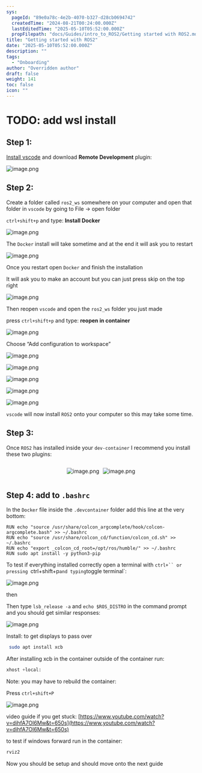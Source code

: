 ```yaml
---
sys:
  pageId: "89e0a78c-4e2b-4070-b327-d28cb0694742"
  createdTime: "2024-08-21T00:24:00.000Z"
  lastEditedTime: "2025-05-10T05:52:00.000Z"
  propFilepath: "docs/Guides/intro_to_ROS2/Getting started with ROS2.md"
title: "Getting started with ROS2"
date: "2025-05-10T05:52:00.000Z"
description: ""
tags:
  - "Onboarding"
author: "Overridden author"
draft: false
weight: 141
toc: false
icon: ""
---
```


# TODO: add wsl install

## Step 1:

[Install vscode](https://code.visualstudio.com/download) and download **Remote Development** plugin:

![image.png](https://prod-files-secure.s3.us-west-2.amazonaws.com/d518164a-d88e-44d1-a4ee-3adb3bd8bce0/efb52993-1881-4a40-b95e-6f020334f022/image.png?X-Amz-Algorithm=AWS4-HMAC-SHA256&X-Amz-Content-Sha256=UNSIGNED-PAYLOAD&X-Amz-Credential=ASIAZI2LB4663NCNNKN3%2F20250525%2Fus-west-2%2Fs3%2Faws4_request&X-Amz-Date=20250525T220754Z&X-Amz-Expires=3600&X-Amz-Security-Token=IQoJb3JpZ2luX2VjEGwaCXVzLXdlc3QtMiJHMEUCIQCWth11QXcqZ57BglDvIzM0kUwQolaD%2BCz7hmg69sowNwIgH6XRd7qu87ThBlucfywFqy2TL5THDBUwzM0MY3bOuFgq%2FwMINRAAGgw2Mzc0MjMxODM4MDUiDLvjJ2ur2t1MfsHU9ircA0TyTiWA0Q6m0%2Fsal5fpM42nY6znkGje6nbKeAfhQkl0i0Iwv3KPhdIiyk6FXQN9SRnUl8sGR7CRvQ3Gw58oN%2B1RFmzIcv3lordnwoQNxQFdLd4UcnJ8PsdcSBK7zrr3RNagl8rhUQpjlJB62cWZEkb1RIkW3fJDjULdpr0ro9dscK5zCumS78Hmes%2FGGF6M8z4ZLQDDUcZJSiILBMb4yrBF%2BqcYOFZc3DMbMaehW45PdeZiI1yYbYVYymKWnB8A5jp0bsqICmZZbGhuOxVpO5%2FvO1b4IbEcF48w5gEEQRwiNlE6UiYrC3p1syn0r2dpQ3hQJ2ssOYxfpBqB9PqD7UWa3wIPnJgNZG9xbPkj9PrPCKFd%2FoGdPtaduWJfhq7MOZfMmOXXWBUUT1sJ9EZanQnLbjMOpa8ulDA0gTUwdo94er%2FpVKDWz%2Ff76zyy4BdDNb0eTvIaMaKOYyIKoGCe1bEc%2FPWmUTUqoUuhOlD7QWqNl%2FJ0i6tRHwRS8d3qCVlxjadQ%2FlpTHdWxYvksBATop9h2e9qK8khC%2BxYOJ%2B8q3pPU5b2HOHgpWZDzT1Oj%2BGfm3ArWsgHD3Wmnr%2BmpwFHCBbnjgGUvSN9p9vBcWS85ZfpfvEXeTSEgCeWIjTNWMKD1zcEGOqUBWjS6%2FSVarUh2xKXg92WeoT3ea3jb46R9JFj9oTR8twCnvUdD8x%2BUdHY9twrpMiKmc9qZRAH8pqKikeGCLQCdZg0H%2BblplCJE1V0zsoQZRL37i3jsRkqIUePIPzpZ%2Ff9JGu%2BxA0qSJL9REK8CVBy%2FR92p3dRI5YLj8hBTmy71%2FCcDkyeEqnpP5iPHnlY5cABmB7EZ5WsOUUTlNlilfbnoT7FUg78Q&X-Amz-Signature=39236d43beede11a90d028bdfd980d118f5d4fd9e328294063fe6168b881b84d&X-Amz-SignedHeaders=host&x-id=GetObject)

## Step 2:

Create a folder called `ros2_ws` somewhere on your computer and open that folder in `vscode` by going to File → open folder 

`ctrl+shift+p` and type: **Install Docker**

![image.png](https://prod-files-secure.s3.us-west-2.amazonaws.com/d518164a-d88e-44d1-a4ee-3adb3bd8bce0/2269dc0e-1cd5-47ff-bceb-c04ad9b2eab0/image.png?X-Amz-Algorithm=AWS4-HMAC-SHA256&X-Amz-Content-Sha256=UNSIGNED-PAYLOAD&X-Amz-Credential=ASIAZI2LB4663NCNNKN3%2F20250525%2Fus-west-2%2Fs3%2Faws4_request&X-Amz-Date=20250525T220754Z&X-Amz-Expires=3600&X-Amz-Security-Token=IQoJb3JpZ2luX2VjEGwaCXVzLXdlc3QtMiJHMEUCIQCWth11QXcqZ57BglDvIzM0kUwQolaD%2BCz7hmg69sowNwIgH6XRd7qu87ThBlucfywFqy2TL5THDBUwzM0MY3bOuFgq%2FwMINRAAGgw2Mzc0MjMxODM4MDUiDLvjJ2ur2t1MfsHU9ircA0TyTiWA0Q6m0%2Fsal5fpM42nY6znkGje6nbKeAfhQkl0i0Iwv3KPhdIiyk6FXQN9SRnUl8sGR7CRvQ3Gw58oN%2B1RFmzIcv3lordnwoQNxQFdLd4UcnJ8PsdcSBK7zrr3RNagl8rhUQpjlJB62cWZEkb1RIkW3fJDjULdpr0ro9dscK5zCumS78Hmes%2FGGF6M8z4ZLQDDUcZJSiILBMb4yrBF%2BqcYOFZc3DMbMaehW45PdeZiI1yYbYVYymKWnB8A5jp0bsqICmZZbGhuOxVpO5%2FvO1b4IbEcF48w5gEEQRwiNlE6UiYrC3p1syn0r2dpQ3hQJ2ssOYxfpBqB9PqD7UWa3wIPnJgNZG9xbPkj9PrPCKFd%2FoGdPtaduWJfhq7MOZfMmOXXWBUUT1sJ9EZanQnLbjMOpa8ulDA0gTUwdo94er%2FpVKDWz%2Ff76zyy4BdDNb0eTvIaMaKOYyIKoGCe1bEc%2FPWmUTUqoUuhOlD7QWqNl%2FJ0i6tRHwRS8d3qCVlxjadQ%2FlpTHdWxYvksBATop9h2e9qK8khC%2BxYOJ%2B8q3pPU5b2HOHgpWZDzT1Oj%2BGfm3ArWsgHD3Wmnr%2BmpwFHCBbnjgGUvSN9p9vBcWS85ZfpfvEXeTSEgCeWIjTNWMKD1zcEGOqUBWjS6%2FSVarUh2xKXg92WeoT3ea3jb46R9JFj9oTR8twCnvUdD8x%2BUdHY9twrpMiKmc9qZRAH8pqKikeGCLQCdZg0H%2BblplCJE1V0zsoQZRL37i3jsRkqIUePIPzpZ%2Ff9JGu%2BxA0qSJL9REK8CVBy%2FR92p3dRI5YLj8hBTmy71%2FCcDkyeEqnpP5iPHnlY5cABmB7EZ5WsOUUTlNlilfbnoT7FUg78Q&X-Amz-Signature=608a5c1148870b89013365afdc8d08c8f1126db38af569b230018d195ca11f27&X-Amz-SignedHeaders=host&x-id=GetObject)

The `Docker` install will take sometime and at the end it will ask you to restart

![image.png](https://prod-files-secure.s3.us-west-2.amazonaws.com/d518164a-d88e-44d1-a4ee-3adb3bd8bce0/ed233f78-be33-4b1f-b89c-9c346c0e961e/image.png?X-Amz-Algorithm=AWS4-HMAC-SHA256&X-Amz-Content-Sha256=UNSIGNED-PAYLOAD&X-Amz-Credential=ASIAZI2LB4663NCNNKN3%2F20250525%2Fus-west-2%2Fs3%2Faws4_request&X-Amz-Date=20250525T220754Z&X-Amz-Expires=3600&X-Amz-Security-Token=IQoJb3JpZ2luX2VjEGwaCXVzLXdlc3QtMiJHMEUCIQCWth11QXcqZ57BglDvIzM0kUwQolaD%2BCz7hmg69sowNwIgH6XRd7qu87ThBlucfywFqy2TL5THDBUwzM0MY3bOuFgq%2FwMINRAAGgw2Mzc0MjMxODM4MDUiDLvjJ2ur2t1MfsHU9ircA0TyTiWA0Q6m0%2Fsal5fpM42nY6znkGje6nbKeAfhQkl0i0Iwv3KPhdIiyk6FXQN9SRnUl8sGR7CRvQ3Gw58oN%2B1RFmzIcv3lordnwoQNxQFdLd4UcnJ8PsdcSBK7zrr3RNagl8rhUQpjlJB62cWZEkb1RIkW3fJDjULdpr0ro9dscK5zCumS78Hmes%2FGGF6M8z4ZLQDDUcZJSiILBMb4yrBF%2BqcYOFZc3DMbMaehW45PdeZiI1yYbYVYymKWnB8A5jp0bsqICmZZbGhuOxVpO5%2FvO1b4IbEcF48w5gEEQRwiNlE6UiYrC3p1syn0r2dpQ3hQJ2ssOYxfpBqB9PqD7UWa3wIPnJgNZG9xbPkj9PrPCKFd%2FoGdPtaduWJfhq7MOZfMmOXXWBUUT1sJ9EZanQnLbjMOpa8ulDA0gTUwdo94er%2FpVKDWz%2Ff76zyy4BdDNb0eTvIaMaKOYyIKoGCe1bEc%2FPWmUTUqoUuhOlD7QWqNl%2FJ0i6tRHwRS8d3qCVlxjadQ%2FlpTHdWxYvksBATop9h2e9qK8khC%2BxYOJ%2B8q3pPU5b2HOHgpWZDzT1Oj%2BGfm3ArWsgHD3Wmnr%2BmpwFHCBbnjgGUvSN9p9vBcWS85ZfpfvEXeTSEgCeWIjTNWMKD1zcEGOqUBWjS6%2FSVarUh2xKXg92WeoT3ea3jb46R9JFj9oTR8twCnvUdD8x%2BUdHY9twrpMiKmc9qZRAH8pqKikeGCLQCdZg0H%2BblplCJE1V0zsoQZRL37i3jsRkqIUePIPzpZ%2Ff9JGu%2BxA0qSJL9REK8CVBy%2FR92p3dRI5YLj8hBTmy71%2FCcDkyeEqnpP5iPHnlY5cABmB7EZ5WsOUUTlNlilfbnoT7FUg78Q&X-Amz-Signature=22505b692dc8499e361cc72468df9598528e53aa20db5d08c01cb7062bbda899&X-Amz-SignedHeaders=host&x-id=GetObject)

Once you restart open `Docker` and finish the installation

It will ask you to make an account but you can just press skip on the top right

![image.png](https://prod-files-secure.s3.us-west-2.amazonaws.com/d518164a-d88e-44d1-a4ee-3adb3bd8bce0/21010ad9-1659-4fd9-9f59-9932a09b2a3d/image.png?X-Amz-Algorithm=AWS4-HMAC-SHA256&X-Amz-Content-Sha256=UNSIGNED-PAYLOAD&X-Amz-Credential=ASIAZI2LB4663NCNNKN3%2F20250525%2Fus-west-2%2Fs3%2Faws4_request&X-Amz-Date=20250525T220754Z&X-Amz-Expires=3600&X-Amz-Security-Token=IQoJb3JpZ2luX2VjEGwaCXVzLXdlc3QtMiJHMEUCIQCWth11QXcqZ57BglDvIzM0kUwQolaD%2BCz7hmg69sowNwIgH6XRd7qu87ThBlucfywFqy2TL5THDBUwzM0MY3bOuFgq%2FwMINRAAGgw2Mzc0MjMxODM4MDUiDLvjJ2ur2t1MfsHU9ircA0TyTiWA0Q6m0%2Fsal5fpM42nY6znkGje6nbKeAfhQkl0i0Iwv3KPhdIiyk6FXQN9SRnUl8sGR7CRvQ3Gw58oN%2B1RFmzIcv3lordnwoQNxQFdLd4UcnJ8PsdcSBK7zrr3RNagl8rhUQpjlJB62cWZEkb1RIkW3fJDjULdpr0ro9dscK5zCumS78Hmes%2FGGF6M8z4ZLQDDUcZJSiILBMb4yrBF%2BqcYOFZc3DMbMaehW45PdeZiI1yYbYVYymKWnB8A5jp0bsqICmZZbGhuOxVpO5%2FvO1b4IbEcF48w5gEEQRwiNlE6UiYrC3p1syn0r2dpQ3hQJ2ssOYxfpBqB9PqD7UWa3wIPnJgNZG9xbPkj9PrPCKFd%2FoGdPtaduWJfhq7MOZfMmOXXWBUUT1sJ9EZanQnLbjMOpa8ulDA0gTUwdo94er%2FpVKDWz%2Ff76zyy4BdDNb0eTvIaMaKOYyIKoGCe1bEc%2FPWmUTUqoUuhOlD7QWqNl%2FJ0i6tRHwRS8d3qCVlxjadQ%2FlpTHdWxYvksBATop9h2e9qK8khC%2BxYOJ%2B8q3pPU5b2HOHgpWZDzT1Oj%2BGfm3ArWsgHD3Wmnr%2BmpwFHCBbnjgGUvSN9p9vBcWS85ZfpfvEXeTSEgCeWIjTNWMKD1zcEGOqUBWjS6%2FSVarUh2xKXg92WeoT3ea3jb46R9JFj9oTR8twCnvUdD8x%2BUdHY9twrpMiKmc9qZRAH8pqKikeGCLQCdZg0H%2BblplCJE1V0zsoQZRL37i3jsRkqIUePIPzpZ%2Ff9JGu%2BxA0qSJL9REK8CVBy%2FR92p3dRI5YLj8hBTmy71%2FCcDkyeEqnpP5iPHnlY5cABmB7EZ5WsOUUTlNlilfbnoT7FUg78Q&X-Amz-Signature=69643858dfdf780a3d4475ed04d915faaa2674278fddfa87a6910274facdbdd5&X-Amz-SignedHeaders=host&x-id=GetObject)

Then reopen `vscode` and open the `ros2_ws` folder you just made

press `ctrl+shift+p` and type: **reopen in container**

![image.png](https://prod-files-secure.s3.us-west-2.amazonaws.com/d518164a-d88e-44d1-a4ee-3adb3bd8bce0/4e93b8c2-41ad-488c-8095-c74205196118/image.png?X-Amz-Algorithm=AWS4-HMAC-SHA256&X-Amz-Content-Sha256=UNSIGNED-PAYLOAD&X-Amz-Credential=ASIAZI2LB4663NCNNKN3%2F20250525%2Fus-west-2%2Fs3%2Faws4_request&X-Amz-Date=20250525T220754Z&X-Amz-Expires=3600&X-Amz-Security-Token=IQoJb3JpZ2luX2VjEGwaCXVzLXdlc3QtMiJHMEUCIQCWth11QXcqZ57BglDvIzM0kUwQolaD%2BCz7hmg69sowNwIgH6XRd7qu87ThBlucfywFqy2TL5THDBUwzM0MY3bOuFgq%2FwMINRAAGgw2Mzc0MjMxODM4MDUiDLvjJ2ur2t1MfsHU9ircA0TyTiWA0Q6m0%2Fsal5fpM42nY6znkGje6nbKeAfhQkl0i0Iwv3KPhdIiyk6FXQN9SRnUl8sGR7CRvQ3Gw58oN%2B1RFmzIcv3lordnwoQNxQFdLd4UcnJ8PsdcSBK7zrr3RNagl8rhUQpjlJB62cWZEkb1RIkW3fJDjULdpr0ro9dscK5zCumS78Hmes%2FGGF6M8z4ZLQDDUcZJSiILBMb4yrBF%2BqcYOFZc3DMbMaehW45PdeZiI1yYbYVYymKWnB8A5jp0bsqICmZZbGhuOxVpO5%2FvO1b4IbEcF48w5gEEQRwiNlE6UiYrC3p1syn0r2dpQ3hQJ2ssOYxfpBqB9PqD7UWa3wIPnJgNZG9xbPkj9PrPCKFd%2FoGdPtaduWJfhq7MOZfMmOXXWBUUT1sJ9EZanQnLbjMOpa8ulDA0gTUwdo94er%2FpVKDWz%2Ff76zyy4BdDNb0eTvIaMaKOYyIKoGCe1bEc%2FPWmUTUqoUuhOlD7QWqNl%2FJ0i6tRHwRS8d3qCVlxjadQ%2FlpTHdWxYvksBATop9h2e9qK8khC%2BxYOJ%2B8q3pPU5b2HOHgpWZDzT1Oj%2BGfm3ArWsgHD3Wmnr%2BmpwFHCBbnjgGUvSN9p9vBcWS85ZfpfvEXeTSEgCeWIjTNWMKD1zcEGOqUBWjS6%2FSVarUh2xKXg92WeoT3ea3jb46R9JFj9oTR8twCnvUdD8x%2BUdHY9twrpMiKmc9qZRAH8pqKikeGCLQCdZg0H%2BblplCJE1V0zsoQZRL37i3jsRkqIUePIPzpZ%2Ff9JGu%2BxA0qSJL9REK8CVBy%2FR92p3dRI5YLj8hBTmy71%2FCcDkyeEqnpP5iPHnlY5cABmB7EZ5WsOUUTlNlilfbnoT7FUg78Q&X-Amz-Signature=d21968a280f7b4455cc9ff6f3c025cad3e6e9a08a3eedb27c43c3c64f8d74317&X-Amz-SignedHeaders=host&x-id=GetObject)

Choose “Add configuration to workspace”

![image.png](https://prod-files-secure.s3.us-west-2.amazonaws.com/d518164a-d88e-44d1-a4ee-3adb3bd8bce0/9560b282-5060-4989-ba37-97e7b2c22476/image.png?X-Amz-Algorithm=AWS4-HMAC-SHA256&X-Amz-Content-Sha256=UNSIGNED-PAYLOAD&X-Amz-Credential=ASIAZI2LB4663NCNNKN3%2F20250525%2Fus-west-2%2Fs3%2Faws4_request&X-Amz-Date=20250525T220754Z&X-Amz-Expires=3600&X-Amz-Security-Token=IQoJb3JpZ2luX2VjEGwaCXVzLXdlc3QtMiJHMEUCIQCWth11QXcqZ57BglDvIzM0kUwQolaD%2BCz7hmg69sowNwIgH6XRd7qu87ThBlucfywFqy2TL5THDBUwzM0MY3bOuFgq%2FwMINRAAGgw2Mzc0MjMxODM4MDUiDLvjJ2ur2t1MfsHU9ircA0TyTiWA0Q6m0%2Fsal5fpM42nY6znkGje6nbKeAfhQkl0i0Iwv3KPhdIiyk6FXQN9SRnUl8sGR7CRvQ3Gw58oN%2B1RFmzIcv3lordnwoQNxQFdLd4UcnJ8PsdcSBK7zrr3RNagl8rhUQpjlJB62cWZEkb1RIkW3fJDjULdpr0ro9dscK5zCumS78Hmes%2FGGF6M8z4ZLQDDUcZJSiILBMb4yrBF%2BqcYOFZc3DMbMaehW45PdeZiI1yYbYVYymKWnB8A5jp0bsqICmZZbGhuOxVpO5%2FvO1b4IbEcF48w5gEEQRwiNlE6UiYrC3p1syn0r2dpQ3hQJ2ssOYxfpBqB9PqD7UWa3wIPnJgNZG9xbPkj9PrPCKFd%2FoGdPtaduWJfhq7MOZfMmOXXWBUUT1sJ9EZanQnLbjMOpa8ulDA0gTUwdo94er%2FpVKDWz%2Ff76zyy4BdDNb0eTvIaMaKOYyIKoGCe1bEc%2FPWmUTUqoUuhOlD7QWqNl%2FJ0i6tRHwRS8d3qCVlxjadQ%2FlpTHdWxYvksBATop9h2e9qK8khC%2BxYOJ%2B8q3pPU5b2HOHgpWZDzT1Oj%2BGfm3ArWsgHD3Wmnr%2BmpwFHCBbnjgGUvSN9p9vBcWS85ZfpfvEXeTSEgCeWIjTNWMKD1zcEGOqUBWjS6%2FSVarUh2xKXg92WeoT3ea3jb46R9JFj9oTR8twCnvUdD8x%2BUdHY9twrpMiKmc9qZRAH8pqKikeGCLQCdZg0H%2BblplCJE1V0zsoQZRL37i3jsRkqIUePIPzpZ%2Ff9JGu%2BxA0qSJL9REK8CVBy%2FR92p3dRI5YLj8hBTmy71%2FCcDkyeEqnpP5iPHnlY5cABmB7EZ5WsOUUTlNlilfbnoT7FUg78Q&X-Amz-Signature=414dfd93af50ff393c8c51ef591070855e3869498317676ec8573b8b9c3ebf78&X-Amz-SignedHeaders=host&x-id=GetObject)

![image.png](https://prod-files-secure.s3.us-west-2.amazonaws.com/d518164a-d88e-44d1-a4ee-3adb3bd8bce0/2ee63f81-886b-48e8-a553-dc6e5eac99e4/image.png?X-Amz-Algorithm=AWS4-HMAC-SHA256&X-Amz-Content-Sha256=UNSIGNED-PAYLOAD&X-Amz-Credential=ASIAZI2LB4663NCNNKN3%2F20250525%2Fus-west-2%2Fs3%2Faws4_request&X-Amz-Date=20250525T220754Z&X-Amz-Expires=3600&X-Amz-Security-Token=IQoJb3JpZ2luX2VjEGwaCXVzLXdlc3QtMiJHMEUCIQCWth11QXcqZ57BglDvIzM0kUwQolaD%2BCz7hmg69sowNwIgH6XRd7qu87ThBlucfywFqy2TL5THDBUwzM0MY3bOuFgq%2FwMINRAAGgw2Mzc0MjMxODM4MDUiDLvjJ2ur2t1MfsHU9ircA0TyTiWA0Q6m0%2Fsal5fpM42nY6znkGje6nbKeAfhQkl0i0Iwv3KPhdIiyk6FXQN9SRnUl8sGR7CRvQ3Gw58oN%2B1RFmzIcv3lordnwoQNxQFdLd4UcnJ8PsdcSBK7zrr3RNagl8rhUQpjlJB62cWZEkb1RIkW3fJDjULdpr0ro9dscK5zCumS78Hmes%2FGGF6M8z4ZLQDDUcZJSiILBMb4yrBF%2BqcYOFZc3DMbMaehW45PdeZiI1yYbYVYymKWnB8A5jp0bsqICmZZbGhuOxVpO5%2FvO1b4IbEcF48w5gEEQRwiNlE6UiYrC3p1syn0r2dpQ3hQJ2ssOYxfpBqB9PqD7UWa3wIPnJgNZG9xbPkj9PrPCKFd%2FoGdPtaduWJfhq7MOZfMmOXXWBUUT1sJ9EZanQnLbjMOpa8ulDA0gTUwdo94er%2FpVKDWz%2Ff76zyy4BdDNb0eTvIaMaKOYyIKoGCe1bEc%2FPWmUTUqoUuhOlD7QWqNl%2FJ0i6tRHwRS8d3qCVlxjadQ%2FlpTHdWxYvksBATop9h2e9qK8khC%2BxYOJ%2B8q3pPU5b2HOHgpWZDzT1Oj%2BGfm3ArWsgHD3Wmnr%2BmpwFHCBbnjgGUvSN9p9vBcWS85ZfpfvEXeTSEgCeWIjTNWMKD1zcEGOqUBWjS6%2FSVarUh2xKXg92WeoT3ea3jb46R9JFj9oTR8twCnvUdD8x%2BUdHY9twrpMiKmc9qZRAH8pqKikeGCLQCdZg0H%2BblplCJE1V0zsoQZRL37i3jsRkqIUePIPzpZ%2Ff9JGu%2BxA0qSJL9REK8CVBy%2FR92p3dRI5YLj8hBTmy71%2FCcDkyeEqnpP5iPHnlY5cABmB7EZ5WsOUUTlNlilfbnoT7FUg78Q&X-Amz-Signature=302605b06049f2921f7287ea8a0a3a5813b054903454f5c69349499e02fd8630&X-Amz-SignedHeaders=host&x-id=GetObject)

![image.png](https://prod-files-secure.s3.us-west-2.amazonaws.com/d518164a-d88e-44d1-a4ee-3adb3bd8bce0/ae1580b2-b048-407e-aed9-b584224a7a04/image.png?X-Amz-Algorithm=AWS4-HMAC-SHA256&X-Amz-Content-Sha256=UNSIGNED-PAYLOAD&X-Amz-Credential=ASIAZI2LB4663NCNNKN3%2F20250525%2Fus-west-2%2Fs3%2Faws4_request&X-Amz-Date=20250525T220754Z&X-Amz-Expires=3600&X-Amz-Security-Token=IQoJb3JpZ2luX2VjEGwaCXVzLXdlc3QtMiJHMEUCIQCWth11QXcqZ57BglDvIzM0kUwQolaD%2BCz7hmg69sowNwIgH6XRd7qu87ThBlucfywFqy2TL5THDBUwzM0MY3bOuFgq%2FwMINRAAGgw2Mzc0MjMxODM4MDUiDLvjJ2ur2t1MfsHU9ircA0TyTiWA0Q6m0%2Fsal5fpM42nY6znkGje6nbKeAfhQkl0i0Iwv3KPhdIiyk6FXQN9SRnUl8sGR7CRvQ3Gw58oN%2B1RFmzIcv3lordnwoQNxQFdLd4UcnJ8PsdcSBK7zrr3RNagl8rhUQpjlJB62cWZEkb1RIkW3fJDjULdpr0ro9dscK5zCumS78Hmes%2FGGF6M8z4ZLQDDUcZJSiILBMb4yrBF%2BqcYOFZc3DMbMaehW45PdeZiI1yYbYVYymKWnB8A5jp0bsqICmZZbGhuOxVpO5%2FvO1b4IbEcF48w5gEEQRwiNlE6UiYrC3p1syn0r2dpQ3hQJ2ssOYxfpBqB9PqD7UWa3wIPnJgNZG9xbPkj9PrPCKFd%2FoGdPtaduWJfhq7MOZfMmOXXWBUUT1sJ9EZanQnLbjMOpa8ulDA0gTUwdo94er%2FpVKDWz%2Ff76zyy4BdDNb0eTvIaMaKOYyIKoGCe1bEc%2FPWmUTUqoUuhOlD7QWqNl%2FJ0i6tRHwRS8d3qCVlxjadQ%2FlpTHdWxYvksBATop9h2e9qK8khC%2BxYOJ%2B8q3pPU5b2HOHgpWZDzT1Oj%2BGfm3ArWsgHD3Wmnr%2BmpwFHCBbnjgGUvSN9p9vBcWS85ZfpfvEXeTSEgCeWIjTNWMKD1zcEGOqUBWjS6%2FSVarUh2xKXg92WeoT3ea3jb46R9JFj9oTR8twCnvUdD8x%2BUdHY9twrpMiKmc9qZRAH8pqKikeGCLQCdZg0H%2BblplCJE1V0zsoQZRL37i3jsRkqIUePIPzpZ%2Ff9JGu%2BxA0qSJL9REK8CVBy%2FR92p3dRI5YLj8hBTmy71%2FCcDkyeEqnpP5iPHnlY5cABmB7EZ5WsOUUTlNlilfbnoT7FUg78Q&X-Amz-Signature=161b0ad9a668704a6d02768d9e5c7ab8095c110a0bbefa62ea745fefc11893e5&X-Amz-SignedHeaders=host&x-id=GetObject)

![image.png](https://prod-files-secure.s3.us-west-2.amazonaws.com/d518164a-d88e-44d1-a4ee-3adb3bd8bce0/53255b28-f75e-430f-b9e3-c0ac8577e42b/image.png?X-Amz-Algorithm=AWS4-HMAC-SHA256&X-Amz-Content-Sha256=UNSIGNED-PAYLOAD&X-Amz-Credential=ASIAZI2LB4663NCNNKN3%2F20250525%2Fus-west-2%2Fs3%2Faws4_request&X-Amz-Date=20250525T220754Z&X-Amz-Expires=3600&X-Amz-Security-Token=IQoJb3JpZ2luX2VjEGwaCXVzLXdlc3QtMiJHMEUCIQCWth11QXcqZ57BglDvIzM0kUwQolaD%2BCz7hmg69sowNwIgH6XRd7qu87ThBlucfywFqy2TL5THDBUwzM0MY3bOuFgq%2FwMINRAAGgw2Mzc0MjMxODM4MDUiDLvjJ2ur2t1MfsHU9ircA0TyTiWA0Q6m0%2Fsal5fpM42nY6znkGje6nbKeAfhQkl0i0Iwv3KPhdIiyk6FXQN9SRnUl8sGR7CRvQ3Gw58oN%2B1RFmzIcv3lordnwoQNxQFdLd4UcnJ8PsdcSBK7zrr3RNagl8rhUQpjlJB62cWZEkb1RIkW3fJDjULdpr0ro9dscK5zCumS78Hmes%2FGGF6M8z4ZLQDDUcZJSiILBMb4yrBF%2BqcYOFZc3DMbMaehW45PdeZiI1yYbYVYymKWnB8A5jp0bsqICmZZbGhuOxVpO5%2FvO1b4IbEcF48w5gEEQRwiNlE6UiYrC3p1syn0r2dpQ3hQJ2ssOYxfpBqB9PqD7UWa3wIPnJgNZG9xbPkj9PrPCKFd%2FoGdPtaduWJfhq7MOZfMmOXXWBUUT1sJ9EZanQnLbjMOpa8ulDA0gTUwdo94er%2FpVKDWz%2Ff76zyy4BdDNb0eTvIaMaKOYyIKoGCe1bEc%2FPWmUTUqoUuhOlD7QWqNl%2FJ0i6tRHwRS8d3qCVlxjadQ%2FlpTHdWxYvksBATop9h2e9qK8khC%2BxYOJ%2B8q3pPU5b2HOHgpWZDzT1Oj%2BGfm3ArWsgHD3Wmnr%2BmpwFHCBbnjgGUvSN9p9vBcWS85ZfpfvEXeTSEgCeWIjTNWMKD1zcEGOqUBWjS6%2FSVarUh2xKXg92WeoT3ea3jb46R9JFj9oTR8twCnvUdD8x%2BUdHY9twrpMiKmc9qZRAH8pqKikeGCLQCdZg0H%2BblplCJE1V0zsoQZRL37i3jsRkqIUePIPzpZ%2Ff9JGu%2BxA0qSJL9REK8CVBy%2FR92p3dRI5YLj8hBTmy71%2FCcDkyeEqnpP5iPHnlY5cABmB7EZ5WsOUUTlNlilfbnoT7FUg78Q&X-Amz-Signature=577aab71f8afe62b5d32a235b4bd19532c7d815cc435961ba7adb29a010b91b4&X-Amz-SignedHeaders=host&x-id=GetObject)

![image.png](https://prod-files-secure.s3.us-west-2.amazonaws.com/d518164a-d88e-44d1-a4ee-3adb3bd8bce0/7c562767-5af9-4ffb-97d1-327bcdf4ee00/image.png?X-Amz-Algorithm=AWS4-HMAC-SHA256&X-Amz-Content-Sha256=UNSIGNED-PAYLOAD&X-Amz-Credential=ASIAZI2LB4663NCNNKN3%2F20250525%2Fus-west-2%2Fs3%2Faws4_request&X-Amz-Date=20250525T220754Z&X-Amz-Expires=3600&X-Amz-Security-Token=IQoJb3JpZ2luX2VjEGwaCXVzLXdlc3QtMiJHMEUCIQCWth11QXcqZ57BglDvIzM0kUwQolaD%2BCz7hmg69sowNwIgH6XRd7qu87ThBlucfywFqy2TL5THDBUwzM0MY3bOuFgq%2FwMINRAAGgw2Mzc0MjMxODM4MDUiDLvjJ2ur2t1MfsHU9ircA0TyTiWA0Q6m0%2Fsal5fpM42nY6znkGje6nbKeAfhQkl0i0Iwv3KPhdIiyk6FXQN9SRnUl8sGR7CRvQ3Gw58oN%2B1RFmzIcv3lordnwoQNxQFdLd4UcnJ8PsdcSBK7zrr3RNagl8rhUQpjlJB62cWZEkb1RIkW3fJDjULdpr0ro9dscK5zCumS78Hmes%2FGGF6M8z4ZLQDDUcZJSiILBMb4yrBF%2BqcYOFZc3DMbMaehW45PdeZiI1yYbYVYymKWnB8A5jp0bsqICmZZbGhuOxVpO5%2FvO1b4IbEcF48w5gEEQRwiNlE6UiYrC3p1syn0r2dpQ3hQJ2ssOYxfpBqB9PqD7UWa3wIPnJgNZG9xbPkj9PrPCKFd%2FoGdPtaduWJfhq7MOZfMmOXXWBUUT1sJ9EZanQnLbjMOpa8ulDA0gTUwdo94er%2FpVKDWz%2Ff76zyy4BdDNb0eTvIaMaKOYyIKoGCe1bEc%2FPWmUTUqoUuhOlD7QWqNl%2FJ0i6tRHwRS8d3qCVlxjadQ%2FlpTHdWxYvksBATop9h2e9qK8khC%2BxYOJ%2B8q3pPU5b2HOHgpWZDzT1Oj%2BGfm3ArWsgHD3Wmnr%2BmpwFHCBbnjgGUvSN9p9vBcWS85ZfpfvEXeTSEgCeWIjTNWMKD1zcEGOqUBWjS6%2FSVarUh2xKXg92WeoT3ea3jb46R9JFj9oTR8twCnvUdD8x%2BUdHY9twrpMiKmc9qZRAH8pqKikeGCLQCdZg0H%2BblplCJE1V0zsoQZRL37i3jsRkqIUePIPzpZ%2Ff9JGu%2BxA0qSJL9REK8CVBy%2FR92p3dRI5YLj8hBTmy71%2FCcDkyeEqnpP5iPHnlY5cABmB7EZ5WsOUUTlNlilfbnoT7FUg78Q&X-Amz-Signature=482db5fe661c85964da99d5d2f76e133f26e922ebae6b4cb34c191a951070cfe&X-Amz-SignedHeaders=host&x-id=GetObject)

`vscode` will now install `ROS2` onto your computer so this may take some time.

## Step 3:

Once `ROS2` has installed inside your `dev-container` I recommend you install these two plugins:

<div style="display: flex;flex-direction: row; column-gap:10px; max-width: 630px;justify-content: center;">
<div>

![image.png](https://prod-files-secure.s3.us-west-2.amazonaws.com/d518164a-d88e-44d1-a4ee-3adb3bd8bce0/3fc3d550-5a54-4ba1-ba6b-faa01cdb7369/image.png?X-Amz-Algorithm=AWS4-HMAC-SHA256&X-Amz-Content-Sha256=UNSIGNED-PAYLOAD&X-Amz-Credential=ASIAZI2LB466UGZAPW35%2F20250525%2Fus-west-2%2Fs3%2Faws4_request&X-Amz-Date=20250525T220757Z&X-Amz-Expires=3600&X-Amz-Security-Token=IQoJb3JpZ2luX2VjEGwaCXVzLXdlc3QtMiJGMEQCIDVSi7j3uiS3YOa%2FEW4fhlTv%2B7tl5eikresw7SZWmaR%2BAiB2VJz3KMqsoOOYsYchy8rL4N0k0%2FmEMpvTeEjrvojkdSr%2FAwg1EAAaDDYzNzQyMzE4MzgwNSIMw21Jqxt6znOBNNrjKtwDaYE%2FRAw5gAK0Js8l21nmi3%2Fj5owZlBKI7nubfkSr5Faxg6gc323e76%2Fl8c%2BBCyC53efXuCRukNqHn0c34CWWOkaEe0OA3BlqBL4yj%2FPn%2FxVRIg9xFWtxCAFju5yi9CHIZ8%2BY1O8FOYMN01I5QEeE0v9RbrQl451eKCer%2Bi6iF%2FvF3pxtVmUXt62K03uaT62HdqLuYuuZu5BZ8jiHhV1gQD5klPk5dVSlExivPnTnxKtFOSuD5yRge9dAZfsO0po3ENxqxz73xAZHYf5G2z83dFxaN7uuNlf4Ssgh9uHTZjXh5XAAAvAjIqz4iWg2LikLs6cGkjK0GkCcR7hCMHc6DyXvGdbFClOYG13e8zyFxi6BwYFzGpHrJPGC%2FMHQEXc63aeyQq6KgOfzuF1wzWtHjH5dCNq8XFqUZnKVayaUH1CPZgxFkSx9qxI0Fxr54h0eS%2B3s4nqBPvOXb%2FcrOXWZ3D40VolhKHATnwQlQ45FsyG56sX9u0%2BMSvH2XzHes1LU6TM7NC1bMsf7ZZdIHE%2BMtDkkEHn2CN2zMq8sgg0kdvR94O59%2F1RNnqaf%2Fqsj8j9a%2B6O%2B3WvUtZdvngs1pm2Wt%2BTXY99b1UaILPN%2BTpLYg8l0gIprG2i%2FKY5Nhiown%2FXNwQY6pgEcBe6VWyIKNMnohFn9zkFsgws8eyiDZHitoHu8%2FOlyoZ3r9GT9gcTl%2BuiUBl3zz9qHgPld5fme6Vv8w09Eutp%2BDvlyRTkx6gVrdPQs5qiYkOcsMxUlOiGg8kxkof40IuzcZ06stuGmr3ND4plvNg7hgL76dLwWgmZ1Pfg8Gtx17Wg357ikZ3ADoJdRQKv0Y%2BJcUE%2F7B61Cp1%2FVwWsKUaKhHZBXbDV3&X-Amz-Signature=46e992d3fc966b24395ac45ee8b190d2f06c8b52725654ada3d81e0cce45efbf&X-Amz-SignedHeaders=host&x-id=GetObject)

</div>
<div>

![image.png](https://prod-files-secure.s3.us-west-2.amazonaws.com/d518164a-d88e-44d1-a4ee-3adb3bd8bce0/d994cc66-13c2-4093-a5a3-f84cf4601a82/image.png?X-Amz-Algorithm=AWS4-HMAC-SHA256&X-Amz-Content-Sha256=UNSIGNED-PAYLOAD&X-Amz-Credential=ASIAZI2LB466Q6ZQWOMR%2F20250525%2Fus-west-2%2Fs3%2Faws4_request&X-Amz-Date=20250525T220758Z&X-Amz-Expires=3600&X-Amz-Security-Token=IQoJb3JpZ2luX2VjEGwaCXVzLXdlc3QtMiJHMEUCICpu%2Bz228AdrI3bXKFRKJKKe5bE0xfIyinPckSK5gMKEAiEAwdS6yW%2Fclp3%2BFg4hZppb%2Ba7eHLmLPzeaRUmnSE6FkZEq%2FwMINRAAGgw2Mzc0MjMxODM4MDUiDIfj24oVpaWHOT40jircA0WxiaFOtq0isIkbXR58EKcAsfTfSDjg8Laz7iMYDsX%2FcZKNpg%2FWf0HsmHmK8UfKKdE%2Fo8y%2BTs30l%2BZD94gCzPiFPKxQ1N%2FeJcZhWbK%2BU7%2FZ6UT9AuEt%2F%2BtiMk6o3KmtWDNbqVRO5P51im7w%2BZhUFfZgxtVG0yXrRAJw7%2FM0U9RuOp9gvDCb2l5zzSQuSEgpQtaObGBJmWzQ0Jrz%2BRpKdVGlc2wZ6gJb2GZpFidEg%2BP91cK1YJoHlx2kEtxO%2FL0vhJdIKr%2FNMpm8cWIfl6wZnR2aqR7k%2FH4SlWbKCWzgqxCzW7psHBoqecRfYub6%2Bqj3eJofyuUMquIw9eEbMP4mHeKcNCjLnCO%2FZjkxWM9qN1RxU3zy9LMmg3vCqscI7VcUXDSNAnN5D8sV9lpitJ8kBfJmxoEmBGzgLxvxECcatH3q6g7DWRIWrQOBdFEtCprB8Ppv7TalQY9Wrz97M%2BuszEqFgYBnnM2g9WkzIaSqNMK5nxygHorMri1E5MH7RMQCYwEVRJe5W%2Fkv0w3NPioDvPflou5ffS5HYsDNDeFCq0n%2B58wR0W7b1O96fNvxhWimApiBoyRvPgUa6wAhZw7pwy3Waz8kgtl%2B%2BikuH7hHFBUBWg7dOoCUQGxzpfB3MOv0zcEGOqUBxlJvGUmaLb9RwFUGuP10EA4pbgLOzdNo5h20M%2Bkol5rAmDgiFiY6AZ796WfHgjGuZEBi1bkoLyh28bUuZJJXq8NHdUAjT2bT1mIRsXjLHS0Do5%2FZQWKJ19Zex5TeiRt%2FyJTf7eHNCjdQ2%2BJDOVw3xY3YLVcewKbNYxTzJzL4gEOYtQKKqxa3WXz8EwaHnJj%2FM9qfHZKnen8%2FG4taj7qhw2nyfNkP&X-Amz-Signature=813d9191a0769be1382179bdd361d436dbc11838a9ce7fd46e69fb24824de5f3&X-Amz-SignedHeaders=host&x-id=GetObject)

</div>
</div>

## Step 4: add to `.bashrc`

In the `Docker` file inside the `.devcontainer` folder add this line at the very bottom: 

```docker
RUN echo "source /usr/share/colcon_argcomplete/hook/colcon-argcomplete.bash" >> ~/.bashrc
RUN echo "source /usr/share/colcon_cd/function/colcon_cd.sh" >> ~/.bashrc
RUN echo "export _colcon_cd_root=/opt/ros/humble/" >> ~/.bashrc
RUN sudo apt install -y python3-pip 
```

To test if everything installed correctly open a terminal with `ctrl+`` or pressing `ctrl+shift+p` and typing `toggle terminal`:

![image.png](https://prod-files-secure.s3.us-west-2.amazonaws.com/d518164a-d88e-44d1-a4ee-3adb3bd8bce0/6a4943d8-b04e-4c02-9a58-775f3384d1a5/image.png?X-Amz-Algorithm=AWS4-HMAC-SHA256&X-Amz-Content-Sha256=UNSIGNED-PAYLOAD&X-Amz-Credential=ASIAZI2LB4663NCNNKN3%2F20250525%2Fus-west-2%2Fs3%2Faws4_request&X-Amz-Date=20250525T220754Z&X-Amz-Expires=3600&X-Amz-Security-Token=IQoJb3JpZ2luX2VjEGwaCXVzLXdlc3QtMiJHMEUCIQCWth11QXcqZ57BglDvIzM0kUwQolaD%2BCz7hmg69sowNwIgH6XRd7qu87ThBlucfywFqy2TL5THDBUwzM0MY3bOuFgq%2FwMINRAAGgw2Mzc0MjMxODM4MDUiDLvjJ2ur2t1MfsHU9ircA0TyTiWA0Q6m0%2Fsal5fpM42nY6znkGje6nbKeAfhQkl0i0Iwv3KPhdIiyk6FXQN9SRnUl8sGR7CRvQ3Gw58oN%2B1RFmzIcv3lordnwoQNxQFdLd4UcnJ8PsdcSBK7zrr3RNagl8rhUQpjlJB62cWZEkb1RIkW3fJDjULdpr0ro9dscK5zCumS78Hmes%2FGGF6M8z4ZLQDDUcZJSiILBMb4yrBF%2BqcYOFZc3DMbMaehW45PdeZiI1yYbYVYymKWnB8A5jp0bsqICmZZbGhuOxVpO5%2FvO1b4IbEcF48w5gEEQRwiNlE6UiYrC3p1syn0r2dpQ3hQJ2ssOYxfpBqB9PqD7UWa3wIPnJgNZG9xbPkj9PrPCKFd%2FoGdPtaduWJfhq7MOZfMmOXXWBUUT1sJ9EZanQnLbjMOpa8ulDA0gTUwdo94er%2FpVKDWz%2Ff76zyy4BdDNb0eTvIaMaKOYyIKoGCe1bEc%2FPWmUTUqoUuhOlD7QWqNl%2FJ0i6tRHwRS8d3qCVlxjadQ%2FlpTHdWxYvksBATop9h2e9qK8khC%2BxYOJ%2B8q3pPU5b2HOHgpWZDzT1Oj%2BGfm3ArWsgHD3Wmnr%2BmpwFHCBbnjgGUvSN9p9vBcWS85ZfpfvEXeTSEgCeWIjTNWMKD1zcEGOqUBWjS6%2FSVarUh2xKXg92WeoT3ea3jb46R9JFj9oTR8twCnvUdD8x%2BUdHY9twrpMiKmc9qZRAH8pqKikeGCLQCdZg0H%2BblplCJE1V0zsoQZRL37i3jsRkqIUePIPzpZ%2Ff9JGu%2BxA0qSJL9REK8CVBy%2FR92p3dRI5YLj8hBTmy71%2FCcDkyeEqnpP5iPHnlY5cABmB7EZ5WsOUUTlNlilfbnoT7FUg78Q&X-Amz-Signature=436ebd9af14041a603146bd81b780e345410b2967b470440cb25d1d660eb35b6&X-Amz-SignedHeaders=host&x-id=GetObject)

then 

Then type `lsb_release -a` and `echo $ROS_DISTRO` in the command prompt and you should get similar responses:

![image.png](https://prod-files-secure.s3.us-west-2.amazonaws.com/d518164a-d88e-44d1-a4ee-3adb3bd8bce0/3e635dec-a805-4e85-8b9e-d000e5b71a4e/image.png?X-Amz-Algorithm=AWS4-HMAC-SHA256&X-Amz-Content-Sha256=UNSIGNED-PAYLOAD&X-Amz-Credential=ASIAZI2LB4663NCNNKN3%2F20250525%2Fus-west-2%2Fs3%2Faws4_request&X-Amz-Date=20250525T220754Z&X-Amz-Expires=3600&X-Amz-Security-Token=IQoJb3JpZ2luX2VjEGwaCXVzLXdlc3QtMiJHMEUCIQCWth11QXcqZ57BglDvIzM0kUwQolaD%2BCz7hmg69sowNwIgH6XRd7qu87ThBlucfywFqy2TL5THDBUwzM0MY3bOuFgq%2FwMINRAAGgw2Mzc0MjMxODM4MDUiDLvjJ2ur2t1MfsHU9ircA0TyTiWA0Q6m0%2Fsal5fpM42nY6znkGje6nbKeAfhQkl0i0Iwv3KPhdIiyk6FXQN9SRnUl8sGR7CRvQ3Gw58oN%2B1RFmzIcv3lordnwoQNxQFdLd4UcnJ8PsdcSBK7zrr3RNagl8rhUQpjlJB62cWZEkb1RIkW3fJDjULdpr0ro9dscK5zCumS78Hmes%2FGGF6M8z4ZLQDDUcZJSiILBMb4yrBF%2BqcYOFZc3DMbMaehW45PdeZiI1yYbYVYymKWnB8A5jp0bsqICmZZbGhuOxVpO5%2FvO1b4IbEcF48w5gEEQRwiNlE6UiYrC3p1syn0r2dpQ3hQJ2ssOYxfpBqB9PqD7UWa3wIPnJgNZG9xbPkj9PrPCKFd%2FoGdPtaduWJfhq7MOZfMmOXXWBUUT1sJ9EZanQnLbjMOpa8ulDA0gTUwdo94er%2FpVKDWz%2Ff76zyy4BdDNb0eTvIaMaKOYyIKoGCe1bEc%2FPWmUTUqoUuhOlD7QWqNl%2FJ0i6tRHwRS8d3qCVlxjadQ%2FlpTHdWxYvksBATop9h2e9qK8khC%2BxYOJ%2B8q3pPU5b2HOHgpWZDzT1Oj%2BGfm3ArWsgHD3Wmnr%2BmpwFHCBbnjgGUvSN9p9vBcWS85ZfpfvEXeTSEgCeWIjTNWMKD1zcEGOqUBWjS6%2FSVarUh2xKXg92WeoT3ea3jb46R9JFj9oTR8twCnvUdD8x%2BUdHY9twrpMiKmc9qZRAH8pqKikeGCLQCdZg0H%2BblplCJE1V0zsoQZRL37i3jsRkqIUePIPzpZ%2Ff9JGu%2BxA0qSJL9REK8CVBy%2FR92p3dRI5YLj8hBTmy71%2FCcDkyeEqnpP5iPHnlY5cABmB7EZ5WsOUUTlNlilfbnoT7FUg78Q&X-Amz-Signature=f6326bcc82377b7207c26e3c4214c138e6661a9d218ea81c2a140f77959f42bc&X-Amz-SignedHeaders=host&x-id=GetObject)

Install:  to get displays to pass over

```bash
 sudo apt install xcb
```

After installing xcb in the container outside of the container run:

```python
xhost +local:
```

Note: you may have to rebuild the container:

Press `ctrl+shift+P`

![image.png](https://prod-files-secure.s3.us-west-2.amazonaws.com/d518164a-d88e-44d1-a4ee-3adb3bd8bce0/6c2be660-2618-4c38-9c26-53554f7a0b7b/image.png?X-Amz-Algorithm=AWS4-HMAC-SHA256&X-Amz-Content-Sha256=UNSIGNED-PAYLOAD&X-Amz-Credential=ASIAZI2LB4663NCNNKN3%2F20250525%2Fus-west-2%2Fs3%2Faws4_request&X-Amz-Date=20250525T220754Z&X-Amz-Expires=3600&X-Amz-Security-Token=IQoJb3JpZ2luX2VjEGwaCXVzLXdlc3QtMiJHMEUCIQCWth11QXcqZ57BglDvIzM0kUwQolaD%2BCz7hmg69sowNwIgH6XRd7qu87ThBlucfywFqy2TL5THDBUwzM0MY3bOuFgq%2FwMINRAAGgw2Mzc0MjMxODM4MDUiDLvjJ2ur2t1MfsHU9ircA0TyTiWA0Q6m0%2Fsal5fpM42nY6znkGje6nbKeAfhQkl0i0Iwv3KPhdIiyk6FXQN9SRnUl8sGR7CRvQ3Gw58oN%2B1RFmzIcv3lordnwoQNxQFdLd4UcnJ8PsdcSBK7zrr3RNagl8rhUQpjlJB62cWZEkb1RIkW3fJDjULdpr0ro9dscK5zCumS78Hmes%2FGGF6M8z4ZLQDDUcZJSiILBMb4yrBF%2BqcYOFZc3DMbMaehW45PdeZiI1yYbYVYymKWnB8A5jp0bsqICmZZbGhuOxVpO5%2FvO1b4IbEcF48w5gEEQRwiNlE6UiYrC3p1syn0r2dpQ3hQJ2ssOYxfpBqB9PqD7UWa3wIPnJgNZG9xbPkj9PrPCKFd%2FoGdPtaduWJfhq7MOZfMmOXXWBUUT1sJ9EZanQnLbjMOpa8ulDA0gTUwdo94er%2FpVKDWz%2Ff76zyy4BdDNb0eTvIaMaKOYyIKoGCe1bEc%2FPWmUTUqoUuhOlD7QWqNl%2FJ0i6tRHwRS8d3qCVlxjadQ%2FlpTHdWxYvksBATop9h2e9qK8khC%2BxYOJ%2B8q3pPU5b2HOHgpWZDzT1Oj%2BGfm3ArWsgHD3Wmnr%2BmpwFHCBbnjgGUvSN9p9vBcWS85ZfpfvEXeTSEgCeWIjTNWMKD1zcEGOqUBWjS6%2FSVarUh2xKXg92WeoT3ea3jb46R9JFj9oTR8twCnvUdD8x%2BUdHY9twrpMiKmc9qZRAH8pqKikeGCLQCdZg0H%2BblplCJE1V0zsoQZRL37i3jsRkqIUePIPzpZ%2Ff9JGu%2BxA0qSJL9REK8CVBy%2FR92p3dRI5YLj8hBTmy71%2FCcDkyeEqnpP5iPHnlY5cABmB7EZ5WsOUUTlNlilfbnoT7FUg78Q&X-Amz-Signature=ae667227c7a50c04e2f89ebafbe8f1a24b1f9213c865cad7a1ae4090832c3cc1&X-Amz-SignedHeaders=host&x-id=GetObject)

video guide if you get stuck: [https://www.youtube.com/watch?v=dihfA7Ol6Mw&t=650s](https://www.youtube.com/watch?v=dihfA7Ol6Mw&t=650s)

to test if windows forward run in the container:

```bash
rviz2
```

Now you should be setup and should move onto the next guide 
